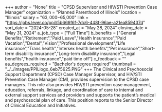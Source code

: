 +++
author = "None"
title = "CPSD Supervisor and HIV/STI Prevention Case Manager"
organization = "Planned Parenthood of Illinois"
location = "Illinois"
salary = "$63,000-$65,000"
link = "https://jobs.lever.co/ppil/5b669f6f-7dc6-448f-96ae-a21ea859437d"
sort_date = "2024-05-28"
created_at = "May 28, 2024"
closing_date = "May 31, 2024"
a_job_type = ["Full Time"]
b_benefits = ["General Benefits","Retirement","Paid Leave","Health Insurance","Paid Vacation","Dental","Vision","Professional development","Life insurance","Trans health","Intersex health benefits","Pet insurance","Short-term disability insurance","Long-term disability insurance","Legal benefits","health insurance","paid time off"]
c_feedback = ""
aa_degrees_required = "Bachelor's degree required"
thumbnail = "../../images/PPILlogo_6eb75625.PNG"
+++
The Clinical and Psychosocial Support Department (CPSD) Case Manager Supervisor, and HIV/STI Prevention Case Manager (CM), provides supervision to the CPSD case managers. This role also provides HIV/STI prevention case management, education, referrals, linkage, and coordination of care to internal and external support services and providers and supports the patient’s medical and psychosocial plan of care. This position reports to the Senior Director of Clinical Education and Initiatives.